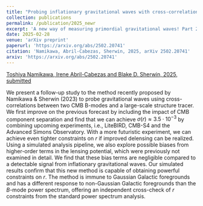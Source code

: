```yaml
---
title: "Probing inflationary gravitational waves with cross-correlations: improved forecasting and validation with simulations"
collection: publications
permalink: /publication/2025_newr
excerpt: 'A new way of measuring primordial gravitational waves! Part 2: Further validation'
date: 2025-02-28
venue: 'arXiv preprint'
paperurl: 'https://arxiv.org/abs/2502.20741'
citation: 'Namikawa, Abril-Cabezas, Sherwin, 2025, arXiv 2502.20741'
arxiv: 'https://arxiv.org/abs/2502.20741'
---
```


[Toshiya Namikawa, Irene Abril-Cabezas and Blake D. Sherwin, 2025, submitted](https://arxiv.org/abs/2502.20741)

We present a follow-up study to the method recently proposed by Namikawa & Sherwin (2023) to probe gravitational waves using cross-correlations between two CMB B-modes and a large-scale structure tracer. We first improve on the previous forecast by including the impact of CMB component separation and find that we can achieve $\sigma(r) \approx 3.5\cdot 10^{-3}$ by combining upcoming experiments, i.e., LiteBIRD, CMB-S4 and the Advanced Simons Observatory. With a more futuristic experiment, we can achieve even tighter constraints on $r$ if improved delensing can be realized. Using a simulated analysis pipeline, we also explore possible biases from higher-order terms in the lensing potential, which were previously not examined in detail. We find that these bias terms are negligible compared to a detectable signal from inflationary gravitational waves. Our simulated results confirm that this new method is capable of obtaining powerful constraints on $r$. The method is immune to Gaussian Galactic foregrounds and has a different response to non-Gaussian Galactic foregrounds than the $\textit{B}$-mode power spectrum, offering an independent cross-check of $r$ constraints from the standard power spectrum analysis.   
